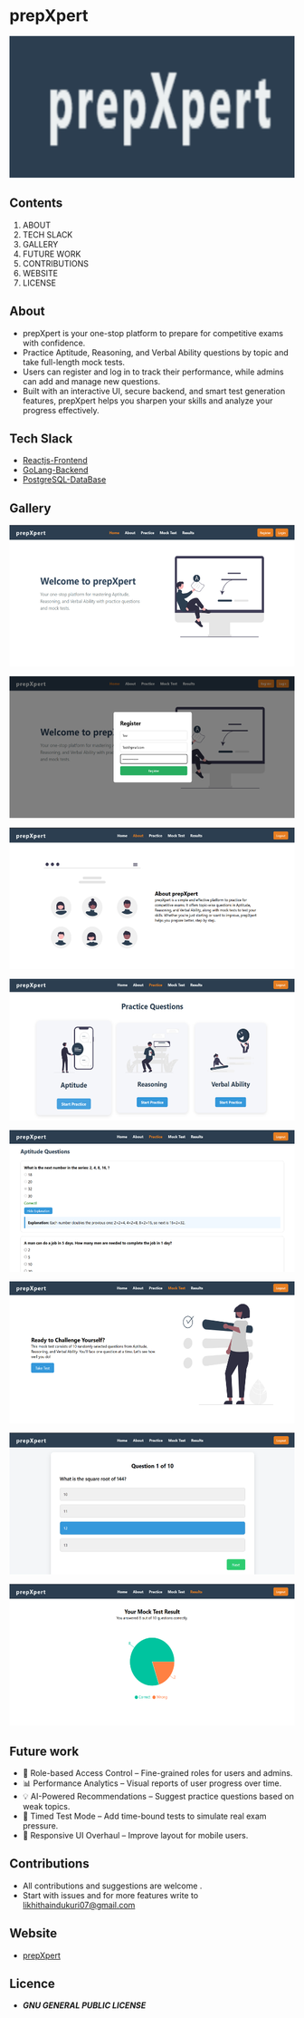 # prepXpert

<p align="center">
    <img src="/frontend/public/banner.png" alt="OCR" width="550"  height="250">
</p>


## Contents
1. ABOUT 
2. TECH SLACK
3. GALLERY
4. FUTURE WORK
5. CONTRIBUTIONS
6. WEBSITE 
7. LICENSE


## About
- prepXpert is your one-stop platform to prepare for competitive exams with confidence.
- Practice Aptitude, Reasoning, and Verbal Ability questions by topic and take full-length mock tests.
- Users can register and log in to track their performance, while admins can add and manage new questions.
- Built with an interactive UI, secure backend, and smart test generation features, prepXpert helps you sharpen your skills and analyze your progress effectively.

## Tech Slack
- [Reactjs-Frontend](https://react.dev/)
- [GoLang-Backend](https://go.dev/)
- [PostgreSQL-DataBase](https://www.postgresql.org/)

## Gallery

<p align="center">
    <img src="./frontend/public/1.png" alt="OCR" width="550"  height="250">
</p>
<p align="center">
    <img src="./frontend/public/2.png" alt="OCR" width="550"  height="250">
</p>

<p align="center">
    <img src="./frontend/public/3.png" alt="OCR" width="550"  height="250">
</p>

<p align="center">
    <img src="./frontend/public/4.png" alt="OCR" width="550"  height="250">
</p>

<p align="center">
    <img src="./frontend/public/5.png" alt="OCR" width="550"  height="250">
</p>

<p align="center">
    <img src="./frontend/public/6.png" alt="OCR" width="550"  height="250">
</p>

<p align="center">
    <img src="./frontend/public/7.png" alt="OCR" width="550"  height="250">
</p>

<p align="center">
    <img src="./frontend/public/8.png" alt="OCR" width="550"  height="250">
</p>


## Future work
- 🔐 Role-based Access Control – Fine-grained roles for users and admins.
- 📊 Performance Analytics – Visual reports of user progress over time.
- 💡 AI-Powered Recommendations – Suggest practice questions based on weak topics.
- 🎯 Timed Test Mode – Add time-bound tests to simulate real exam pressure.
- 📱 Responsive UI Overhaul – Improve layout for mobile users.

## Contributions
- All contributions and suggestions are welcome .
- Start with issues and for more features write to <a href ="mailto:likhithaindukuri07@gmail.com">likhithaindukuri07@gmail.com</a>


## Website

- <a href="https://github.com/likhithaindukuri/prepXpert">prepXpert</a>

## Licence
- ***GNU GENERAL PUBLIC LICENSE***


